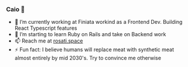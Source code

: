 ### Caio 👋
- 🔭 I’m currently working at Finiata workind as a Frontend Dev. Building React Typescript features
- 🌱 I’m starting to learn Ruby on Rails and take on Backend work
- 📫 Reach me at [rosati.space](https://rosati.space/)
- ⚡ Fun fact: I believe humans will replace meat with synthetic meat almost entirely by mid 2030's. Try to convince me otherwise
